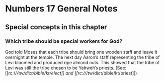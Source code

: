 # Numbers 17 General Notes
## Special concepts in this chapter

### Which tribe should be special workers for God?

God told Moses that each tribe should bring one wooden staff and leave it overnight at the temple. The next day Aaron’s staff representing the tribe of Levi bloomed and produced ripe almond nuts. This showed that the tribe of Levi was still the tribe chosen to be Yahweh’s priests. (See: [[rc://*/tw/dict/bible/kt/elect]] and [[rc://*/tw/dict/bible/kt/priest]])